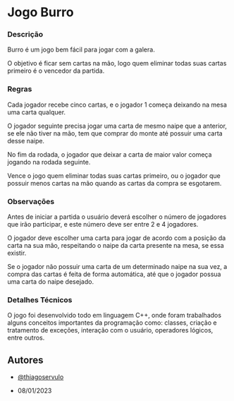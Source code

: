 # Jogo Burro

### Descrição
Burro é um jogo bem fácil para jogar com a galera. 

O objetivo é ficar sem cartas na mão, logo quem eliminar todas suas cartas primeiro é o vencedor da partida.


### Regras
Cada jogador recebe cinco cartas, e o jogador 1 começa deixando na mesa uma carta qualquer. 

O jogador seguinte precisa jogar uma carta de mesmo naipe que a anterior, se ele não tiver na mão, tem que comprar do monte até possuir uma carta desse naipe. 

No fim da rodada, o jogador que deixar a carta de maior valor começa jogando na rodada seguinte.

Vence o jogo quem eliminar todas suas cartas primeiro, ou o jogador que possuir menos cartas na mão quando as cartas da compra se esgotarem.

### Observações
Antes de iniciar a partida o usuário deverá escolher o número de jogadores que irão participar, e este número deve ser entre 2 e 4 jogadores.

O jogador deve escolher uma carta para jogar de acordo com a posição da carta na sua mão, respeitando o naipe da carta presente na mesa, se essa existir.

Se o jogador não possuir uma carta de um determinado naipe na sua vez, a compra das cartas é feita de forma automática, até que o jogador possua uma carta do naipe desejado.

### Detalhes Técnicos 
O jogo foi desenvolvido todo em linguagem C++, onde foram trabalhados alguns conceitos importantes da programação como: classes, criação e tratamento de exceções, interação com o usuário, operadores lógicos, entre outros.

###
## Autores

- [@thiagoservulo](https://github.com/ThiagoServulo)

- 08/01/2023